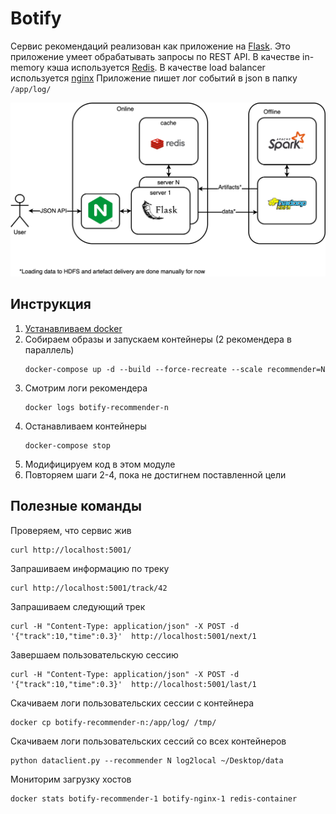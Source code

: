 # Botify

Сервис рекомендаций реализован как приложение на [Flask](https://flask-restful.readthedocs.io/en/latest/).
Это приложение умеет обрабатывать запросы по REST API.
В качестве in-memory кэша используется [Redis](https://redis.io/).
В качестве load balancer используется [nginx](https://www.nginx.com/)
Приложение пишет лог событий в json в папку `/app/log/`

![Архитектура сервиса botify](architecture.png)

## Инструкция

1. [Устанавливаем docker](https://www.docker.com/products/docker-desktop)
1. Собираем образы и запускаем контейнеры (2 рекомендера в параллель)
   ```
   docker-compose up -d --build --force-recreate --scale recommender=N
   ```   
1. Смотрим логи рекомендера
   ```
   docker logs botify-recommender-n
   ```
1. Останавливаем контейнеры
   ```
   docker-compose stop
   ```
1. Модифицируем код в этом модуле
1. Повторяем шаги 2-4, пока не достигнем поставленной цели 

## Полезные команды
Проверяем, что сервис жив
```
curl http://localhost:5001/
```
Запрашиваем информацию по треку
```
curl http://localhost:5001/track/42
```
Запрашиваем следующий трек
```
curl -H "Content-Type: application/json" -X POST -d '{"track":10,"time":0.3}'  http://localhost:5001/next/1
```
Завершаем пользовательскую сессию
```
curl -H "Content-Type: application/json" -X POST -d '{"track":10,"time":0.3}'  http://localhost:5001/last/1
```
Скачиваем логи пользовательских сессии с контейнера
```
docker cp botify-recommender-n:/app/log/ /tmp/
```
Скачиваем логи пользовательских сессий со всех контейнеров
```
python dataclient.py --recommender N log2local ~/Desktop/data
```
Мониторим загрузку хостов
```
docker stats botify-recommender-1 botify-nginx-1 redis-container
```

<!--- Закоментированное относится к варианту курса со spark-кластером
## Работа на удаленном сервере
Заходим на сервер по ssh, прокидываем порт
```
ssh -L 16006:127.0.0.1:30007 dnikanorova@mipt-client.atp-fivt.org
```
Посмотреть, какие порты заняты
```
ss -tulpn
```
Создаем директорию для jupyter ноутбуков
```
mkdir jupyter
```
Отправляем файлы с локальной машины на удаленный сервер
```
scp jupyter/Week1Seminar.ipynb dnikanorova@mipt-client.atp-fivt.org:jupyter
```
Скачиваем файлы с удаленного сервера на локальную машину:
```
scp dnikanorova@mipt-client.atp-fivt.org:data/top_tracks.json ../botify/data/top_tracks.json
```
Стартуем ноутбук
```
export PYSPARK_DRIVER_PYTHON=jupyter
export PYSPARK_PYTHON=/usr/bin/python3.6
export PYSPARK_DRIVER_PYTHON_OPTS='notebook --ip="*" --port=30007 --no-browser'
pyspark2 --master=yarn --num-executors=2
```
Открываем ноутбук на локальном хосте
```
http://localhost:16006/
```

## Создание окружения на удаленном сервере
Создаем окружение на сервере (используйте именно virtualenv)
```
virtualenv -p /usr/bin/python3.6 envs/mobod-2023
```
Активируем окружение
```
source envs/atp-mobod_2022/bin/activate
```
Устанавливаем зависимости
```
cp /home/dnikanorova/envs/requirements.txt <your_dir>
pip install -r requirements.txt
```
Добавляем созданный кернел для jupyter ноутбука 
```
python -m ipykernel install --user --name=atp-mobod_2022
```
После этого запускаем jupyter notebook как обычно, выбираем новый kernel:
Kernel > Change kernel > atp-mobod_2022

## Запускаем Tensor Board
Заходим на кластер, прокидывая порт 6006 (tensorboard по умолчанию открывается именно на нем)
```
ssh -L 16007:127.0.0.1:6006  dnikanorova@mipt-client.atp-fivt.org
```
Запускаем tensorboard, указывая директорию с логами в параметре --logdir
```
tensorboard --logdir data/tb
```
## Работа на кластере HDFS
![Архитектура сервиса botify](hdfs.png)
Закидываем логи контейнера в hdfs (папка script должна быть в $PYTHONPATH). 
Программа dataclient.py отправляет данные в папку юзера: /user/dnikanorova/
Аргумент --recommender задает кол-во контейнеров, с которых вы хотите собрать логи. 
Выставляйте его равным запущенному кол-ву докер-контейнерв botify_recommender
```
python dataclient.py --user dnikanorova --recommender N log2hdfs --cleanup my_remote_dir
```
Отправляем файлы с сервера в hdfs
```
hadoop fs -put my_remote_dir/random_10k.json /user/dnikanorova/my_remote_dir/
```
Проверяем содержимое папки в hdfs
```
hadoop fs -ls /user/dnikanorova/my_remote_dir
```
Смотрим размер файлов в директории
```
hadoop fs -du -h /user/dnikanorova/my_remote_dir
```
-->